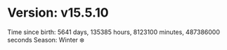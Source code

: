 # Version: v15.5.10
Time since birth: 5641 days, 135385 hours, 8123100 minutes, 487386000 seconds
Season: Winter ❄️
